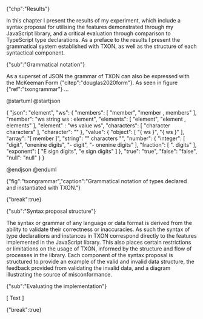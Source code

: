{"chp":"Results"}

In this chapter I present the results of my experiment, which include a syntax proposal for utilising the features demonstrated through my JavaScript library, and a critical evaluation through comparison to TypeScript type declarations. As a preface to the results I present the grammatical system established with TXON, as well as the structure of each syntactical component.

{"sub":"Grammatical notation"}

As a superset of JSON the grammar of TXON can also be expressed with the McKeeman Form {"citep":"douglas2020form"}. As seen in figure {"ref":"txongrammar"} ...

@startuml
@startjson

<style>
jsonDiagram {
    BackGroundColor transparent
    node {
        BackGroundColor white
        highlight {
            BackGroundColor #ffdc7d
        }
    }
}
</style>

{
    "json": "element",
    "ws": {
        "members": [ "member", "member , members" ],
        "member": "ws string ws : element",
        "elements": [ "element", "element , elements" ],
        "element" : "ws value ws",
        "characters": [ "character characters" ],
        "character": ""
    },
    "value": {
        "object": [ "{ ws }", "{ ws }" ],
        "array": "[ member ]",
        "string": "\" characters \"",
        "number": {
            "integer": [ "digit", "onenine digits", "- digit", "- onenine digits" ],
            "fraction": [ ". digits" ],
            "exponent": [ "E sign digits", "e sign digits" ]
        },
        "true": "true",
        "false": "false",
        "null": "null"
    }
}

@endjson
@enduml

{"fig":"txongrammar","caption":"Grammatical notation of types declared and instantiated with TXON."}

{"break":true}

{"sub":"Syntax proposal structure"}

The syntax or grammar of any language or data format is derived from the ability to validate their correctness or inaccuracies. As such the syntax of type declarations and instances in TXON correspond directly to the features implemented in the JavaScript library. This also places certain restrictions or limitations on the usage of TXON, informed by the structure and flow of processes in the library. Each component of the syntax proposal is structured to provide an example of the valid and invalid data structure, the feedback provided from validating the invalid data, and a diagram illustrating the source of misconformance.

{"sub":"Evaluating the implementation"}

[ Text ]

{"break":true}